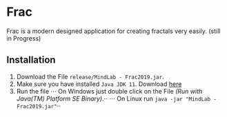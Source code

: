 # Frac
Frac is a modern designed application for creating fractals very easily. (still in Progress)

## Installation
1. Download the File `release/MindLab - Frac2019.jar`.
2. Make sure you have installed `Java JDK 11`. Download [here](https://www.oracle.com/technetwork/java/javase/downloads/jdk11-downloads-5066655.html)
3. Run the file
⋅⋅⋅ On Windows just double click on the File _(Run with Java(TM) Platform SE Binary)_.⋅⋅
⋅⋅⋅ On Linux run `java -jar "MindLab - Frac2019.jar"`⋅⋅
